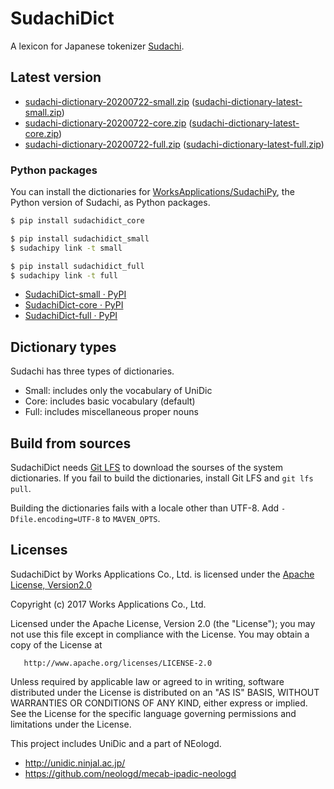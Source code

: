 # SudachiDict

A lexicon for Japanese tokenizer
[Sudachi](https://github.com/WorksApplications/Sudachi/).

## Latest version

* [sudachi-dictionary-20200722-small.zip](http://sudachi.s3-website-ap-northeast-1.amazonaws.com/sudachidict/sudachi-dictionary-20200722-small.zip) ([sudachi-dictionary-latest-small.zip](http://sudachi.s3-website-ap-northeast-1.amazonaws.com/sudachidict/sudachi-dictionary-latest-small.zip))
* [sudachi-dictionary-20200722-core.zip](http://sudachi.s3-website-ap-northeast-1.amazonaws.com/sudachidict/sudachi-dictionary-20200722-core.zip) ([sudachi-dictionary-latest-core.zip](http://sudachi.s3-website-ap-northeast-1.amazonaws.com/sudachidict/sudachi-dictionary-latest-core.zip))
* [sudachi-dictionary-20200722-full.zip](http://sudachi.s3-website-ap-northeast-1.amazonaws.com/sudachidict/sudachi-dictionary-20200722-full.zip) ([sudachi-dictionary-latest-full.zip](http://sudachi.s3-website-ap-northeast-1.amazonaws.com/sudachidict/sudachi-dictionary-latest-full.zip))

### Python packages

You can install the dictionaries for [WorksApplications/SudachiPy](https://github.com/WorksApplications/SudachiPy), the Python version of Sudachi, as Python packages.

```bash
$ pip install sudachidict_core
```

```bash
$ pip install sudachidict_small
$ sudachipy link -t small
```

```bash
$ pip install sudachidict_full
$ sudachipy link -t full
```

* [SudachiDict-small · PyPI](https://pypi.org/project/SudachiDict-small/)
* [SudachiDict-core · PyPI](https://pypi.org/project/SudachiDict-core/)
* [SudachiDict-full · PyPI](https://pypi.org/project/SudachiDict-full/)


## Dictionary types

Sudachi has three types of dictionaries.

* Small: includes only the vocabulary of UniDic
* Core: includes basic vocabulary (default)
* Full: includes miscellaneous proper nouns

## Build from sources

SudachiDict needs [Git LFS](https://git-lfs.github.com/) to download the sourses
of the system dictionaries. If you fail to build the dictionaries, install
Git LFS and `git lfs pull`.

Building the dictionaries fails with a locale other than UTF-8.
Add `-Dfile.encoding=UTF-8` to `MAVEN_OPTS`.


## Licenses

SudachiDict by Works Applications Co., Ltd. is licensed under the [Apache License, Version2.0](http://www.apache.org/licenses/LICENSE-2.0.html)

   Copyright (c) 2017 Works Applications Co., Ltd.
  
   Licensed under the Apache License, Version 2.0 (the "License");
   you may not use this file except in compliance with the License.
   You may obtain a copy of the License at
  
       http://www.apache.org/licenses/LICENSE-2.0
  
   Unless required by applicable law or agreed to in writing, software
   distributed under the License is distributed on an "AS IS" BASIS,
   WITHOUT WARRANTIES OR CONDITIONS OF ANY KIND, either express or implied.
   See the License for the specific language governing permissions and
   limitations under the License.
   
This project includes UniDic and a part of NEologd.

- http://unidic.ninjal.ac.jp/
- https://github.com/neologd/mecab-ipadic-neologd
